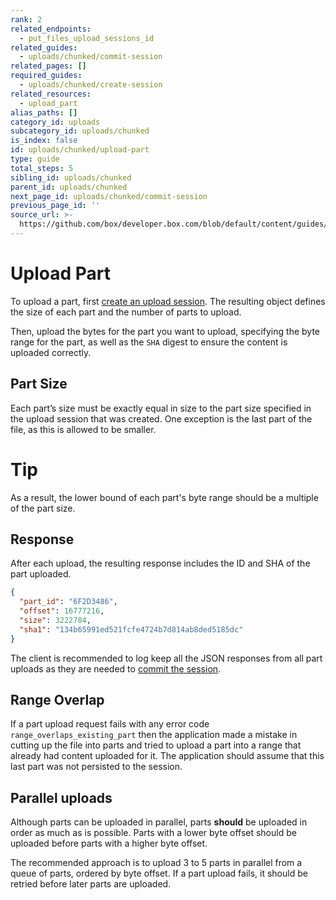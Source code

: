 ```yaml
---
rank: 2
related_endpoints:
  - put_files_upload_sessions_id
related_guides:
  - uploads/chunked/commit-session
related_pages: []
required_guides:
  - uploads/chunked/create-session
related_resources:
  - upload_part
alias_paths: []
category_id: uploads
subcategory_id: uploads/chunked
is_index: false
id: uploads/chunked/upload-part
type: guide
total_steps: 5
sibling_id: uploads/chunked
parent_id: uploads/chunked
next_page_id: uploads/chunked/commit-session
previous_page_id: ''
source_url: >-
  https://github.com/box/developer.box.com/blob/default/content/guides/uploads/chunked/upload-part.md
---
```


# Upload Part

To upload a part, first [create an upload session][createsession]. The resulting
object defines the size of each part and the number of parts to upload.

Then, upload the bytes for the part you want to upload, specifying the byte
range for the part, as well as the `SHA` digest to ensure the content is
uploaded correctly.

<Samples id='put_files_upload_sessions_id' >

</Samples>

## Part Size

Each part’s size must be exactly equal in size to the part size specified in the
upload session that was created. One exception is the last part of the file, as
this is allowed to be smaller.

<Message>

# Tip

As a result, the lower bound of each part's byte range should be
a multiple of the part size.

</Message>

## Response

After each upload, the resulting response includes the ID and SHA of the part
uploaded.

```json
{
  "part_id": "6F2D3486",
  "offset": 16777216,
  "size": 3222784,
  "sha1": "134b65991ed521fcfe4724b7d814ab8ded5185dc"
}
```

<Message warning>

The client is recommended to log keep all the JSON responses from all part
uploads as they are needed to [commit the session][commit].

</Message>

## Range Overlap

If a part upload request fails with any error code
`range_overlaps_existing_part` then the application made a mistake in cutting up
the file into parts and tried to upload a part into a range that already had
content uploaded for it. The application should assume that this last part was not
persisted to the session.

## Parallel uploads

Although parts can be uploaded in parallel, parts **should** be uploaded in
order as much as is possible. Parts with a lower byte offset should be uploaded
before parts with a higher byte offset.

The recommended approach is to upload 3 to 5 parts in parallel from a queue
of parts, ordered by byte offset. If a part upload fails, it should be retried
before later parts are uploaded.

[commit]: g://uploads/chunked/commit-session
[createsession]: g://uploads/chunked/create-session
